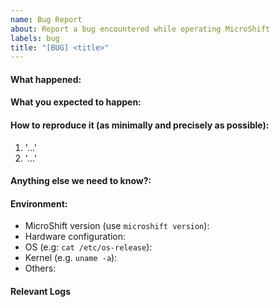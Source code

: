 ```yaml
---
name: Bug Report
about: Report a bug encountered while operating MicroShift
labels: bug
title: "[BUG] <title>"
---
```


<!-- Please use this template while reporting a bug and provide as much info as possible. Not doing so may result in your bug not being addressed in a timely manner. Thanks!
-->

#### What happened:

#### What you expected to happen:

#### How to reproduce it (as minimally and precisely as possible):

1. '...'
2. '...'

#### Anything else we need to know?:

#### Environment:

- MicroShift version (use `microshift version`):
- Hardware configuration:
- OS (e.g: `cat /etc/os-release`):
- Kernel (e.g. `uname -a`):
- Others:

#### Relevant Logs
